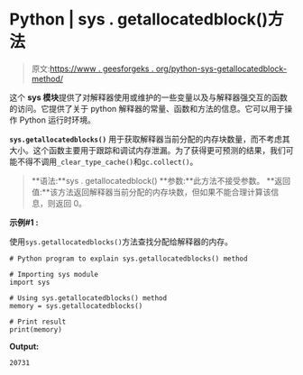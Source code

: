# Python | sys . getallocatedblock()方法

> 原文:[https://www . geesforgeks . org/python-sys-getallocatedblock-method/](https://www.geeksforgeeks.org/python-sys-getallocatedblocks-method/)

这个 **sys 模块**提供了对解释器使用或维护的一些变量以及与解释器强交互的函数的访问。它提供了关于 python 解释器的常量、函数和方法的信息。它可以用于操作 Python 运行时环境。

**`sys.getallocatedblocks()`** 用于获取解释器当前分配的内存块数量，而不考虑其大小。这个函数主要用于跟踪和调试内存泄漏。为了获得更可预测的结果，我们可能不得不调用`_clear_type_cache()`和`gc.collect()`。

> **语法:**sys . getallocatedblock()
> **参数:**此方法不接受参数。
> **返回值:**该方法返回解释器当前分配的内存块数，但如果不能合理计算该信息，则返回 0。

**示例#1 :**

使用`sys.getallocatedblocks()`方法查找分配给解释器的内存。

```
# Python program to explain sys.getallocatedblocks() method 

# Importing sys module 
import sys 

# Using sys.getallocatedblocks() method
memory = sys.getallocatedblocks()

# Print result
print(memory) 
```

**Output:**

```
20731

```